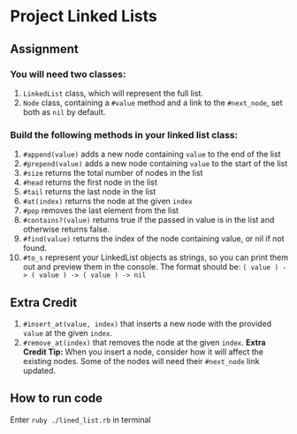 # Project Linked Lists

## Assignment
### You will need two classes:
1. `LinkedList` class, which will represent the full list.
2. `Node` class, containing a `#value` method and a link to the `#next_node`, set both as `nil` by default.
### Build the following methods in your linked list class:
1. `#append(value)` adds a new node containing `value` to the end of the list
2. `#prepend(value)` adds a new node containing `value` to the start of the list
3. `#size` returns the total number of nodes in the list
4. `#head` returns the first node in the list
5. `#tail` returns the last node in the list
6. `#at(index)` returns the node at the given `index`
7. `#pop` removes the last element from the list
8. `#contains?(value)` returns true if the passed in value is in the list and otherwise returns false.
9. `#find(value)` returns the index of the node containing value, or nil if not found.
10. `#to_s` represent your LinkedList objects as strings, so you can print them out and preview them in the console. The format should be: `( value ) -> ( value ) -> ( value ) -> nil`

## Extra Credit
1. `#insert_at(value, index)` that inserts a new node with the provided `value` at the given `index`.
2. `#remove_at(index)` that removes the node at the given `index`.
**Extra Credit Tip:** When you insert a node, consider how it will affect the existing nodes. Some of the nodes will need their `#next_node` link updated.

## How to run code
Enter `ruby ./lined_list.rb` in terminal
